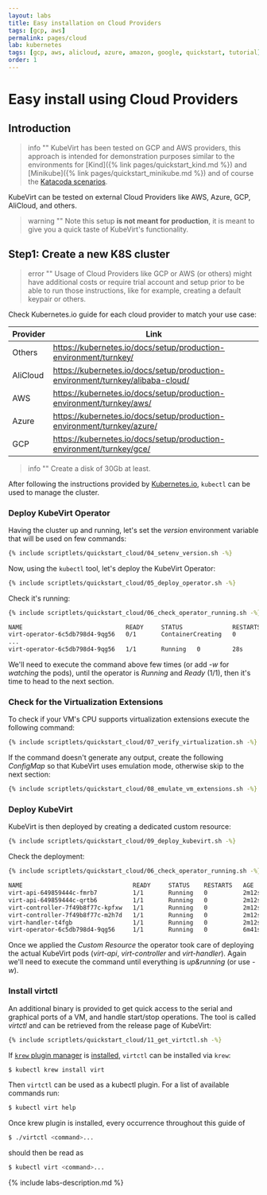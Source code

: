 ```yaml
---
layout: labs
title: Easy installation on Cloud Providers
tags: [gcp, aws]
permalink: pages/cloud
lab: kubernetes
tags: [gcp, aws, alicloud, azure, amazon, google, quickstart, tutorial]
order: 1
---
```


# Easy install using Cloud Providers

## Introduction

> info ""
> KubeVirt has been tested on GCP and AWS providers, this approach is intended for demonstration purposes similar to the environments for [Kind]({% link pages/quickstart_kind.md %}) and [Minikube]({% link pages/quickstart_minikube.md %}) and of course the [Katacoda scenarios](https://katacoda.com/kubevirt).

KubeVirt can be tested on external Cloud Providers like AWS, Azure, GCP, AliCloud, and others.

> warning ""
> Note this setup **is not meant for production**, it is meant to give you a quick taste of KubeVirt's functionality.

## Step1: Create a new K8S cluster

> error ""
> Usage of Cloud Providers like GCP or AWS (or others) might have additional costs or require trial account and setup prior to be able to run those instructions, like for example, creating a default keypair or others.

Check Kubernetes.io guide for each cloud provider to match your use case:

| Provider | Link                                                                             |
| -------- | -------------------------------------------------------------------------------- |
| Others   | <https://kubernetes.io/docs/setup/production-environment/turnkey/>               |
| AliCloud | <https://kubernetes.io/docs/setup/production-environment/turnkey/alibaba-cloud/> |
| AWS      | <https://kubernetes.io/docs/setup/production-environment/turnkey/aws/>           |
| Azure    | <https://kubernetes.io/docs/setup/production-environment/turnkey/azure/>         |
| GCP      | <https://kubernetes.io/docs/setup/production-environment/turnkey/gce/>           |

> info ""
> Create a disk of 30Gb at least.

After following the instructions provided by [Kubernetes.io](https://kubernetes.io), `kubectl` can be used to manage the cluster.

### Deploy KubeVirt Operator

Having the cluster up and running, let's set the _version_ environment
variable that will be used on few commands:

```bash
{% include scriptlets/quickstart_cloud/04_setenv_version.sh -%}
```

Now, using the `kubectl` tool, let's deploy the KubeVirt Operator:

```bash
{% include scriptlets/quickstart_cloud/05_deploy_operator.sh -%}
```

Check it's running:

```bash
{% include scriptlets/quickstart_cloud/06_check_operator_running.sh -%}

NAME                             READY     STATUS              RESTARTS   AGE
virt-operator-6c5db798d4-9qg56   0/1       ContainerCreating   0          12s
...
virt-operator-6c5db798d4-9qg56   1/1       Running   0         28s
```

We'll need to execute the command above few times (or add _-w_ for _watching_
the pods), until the operator is _Running_ and _Ready_ (1/1), then it's time
to head to the next section.

### Check for the Virtualization Extensions

To check if your VM's CPU supports virtualization extensions execute the
following command:

```bash
{% include scriptlets/quickstart_cloud/07_verify_virtualization.sh -%}
```

If the command doesn't generate any output, create the following _ConfigMap_
so that KubeVirt uses emulation mode, otherwise skip to the next section:

```bash
{% include scriptlets/quickstart_cloud/08_emulate_vm_extensions.sh -%}
```

### Deploy KubeVirt

KubeVirt is then deployed by creating a dedicated custom resource:

```bash
{% include scriptlets/quickstart_cloud/09_deploy_kubevirt.sh -%}
```

Check the deployment:

```bash
{% include scriptlets/quickstart_cloud/06_check_operator_running.sh -%}

NAME                               READY     STATUS    RESTARTS   AGE
virt-api-649859444c-fmrb7          1/1       Running   0          2m12s
virt-api-649859444c-qrtb6          1/1       Running   0          2m12s
virt-controller-7f49b8f77c-kpfxw   1/1       Running   0          2m12s
virt-controller-7f49b8f77c-m2h7d   1/1       Running   0          2m12s
virt-handler-t4fgb                 1/1       Running   0          2m12s
virt-operator-6c5db798d4-9qg56     1/1       Running   0          6m41s
```

Once we applied the _Custom Resource_ the operator took care of deploying the
actual KubeVirt pods (_virt-api_, _virt-controller_ and _virt-handler_). Again
we'll need to execute the command until everything is _up&running_
(or use _-w_).

### Install virtctl

An additional binary is provided to get quick access to the serial and graphical ports of a VM, and handle start/stop operations.
The tool is called _virtctl_ and can be retrieved from the release page of KubeVirt:

```bash
{% include scriptlets/quickstart_cloud/11_get_virtctl.sh -%}
```

If [`krew` plugin manager](https://krew.dev/) is [installed](https://github.com/kubernetes-sigs/krew/#installation), `virtctl` can be installed via `krew`:

```bash
$ kubectl krew install virt
```

Then `virtctl` can be used as a kubectl plugin. For a list of available commands run:

```bash
$ kubectl virt help
```

Once krew plugin is installed, every occurrence throughout this guide of

```bash
$ ./virtctl <command>...
```

should then be read as

```bash
$ kubectl virt <command>...
```

{% include labs-description.md %}
